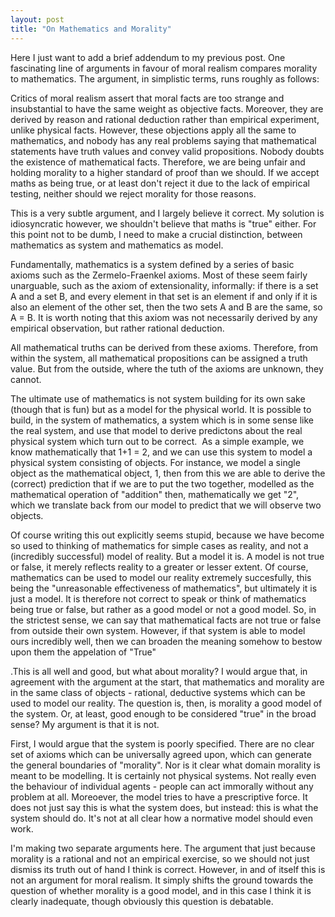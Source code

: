 ```yaml
---
layout: post
title: "On Mathematics and Morality"
---
```

Here I just want to add a brief addendum to my previous post. One fascinating line of arguments in favour of moral realism compares morality to mathematics. The argument, in simplistic terms, runs roughly as follows:

Critics of moral realism assert that moral facts are too strange and insubstantial to have the same weight as objective facts. Moreover, they are derived by reason and rational deduction rather than empirical experiment, unlike physical facts. However, these objections apply all the same to mathematics, and nobody has any real problems saying that mathematical statements have truth values and convey valid propositions. Nobody doubts the existence of mathematical facts. Therefore, we are being unfair and holding morality to a higher standard of proof than we should. If we accept maths as being true, or at least don't reject it due to the lack of empirical testing, neither should we reject morality for those reasons.

This is a very subtle argument, and I largely believe it correct. My solution is idiosyncratic however, we shouldn't believe that maths is "true" either. For this point not to be dumb, I need to make a crucial distinction, between mathematics as system and mathematics as model.

Fundamentally, mathematics is a system defined by a series of basic axioms such as the Zermelo-Fraenkel axioms. Most of these seem fairly unarguable, such as the axiom of extensionality, informally: if there is a set A and a set B, and every element in that set is an element if and only if it is also an element of the other set, then the two sets A and B are the same, so A = B. It is worth noting that this axiom was not necessarily derived by any empirical observation, but rather rational deduction.

All mathematical truths can be derived from these axioms. Therefore, from within the system, all mathematical propositions can be assigned a truth value. But from the outside, where the tuth of the axioms are unknown, they cannot.

The ultimate use of mathematics is not system building for its own sake (though that is fun) but as a model for the physical world. It is possible to build, in the system of mathematics, a system which is in some sense like the real system, and use that model to derive predictons about the real physical system which turn out to be correct.  As a simple example, we know mathematically that 1+1 = 2, and we can use this system to model a physical system consisting of objects. For instance, we model a single object as the mathematical object, 1, then from this we are able to derive the (correct) prediction that if we are to put the two together, modelled as the mathematical operation of "addition" then, mathematically we get "2", which we translate back from our model to predict that we will observe two objects.

Of course writing this out explicitly seems stupid, because we have become so used to thinking of mathematics for simple cases as reality, and not a (incredibly successful) model of reality. But a model it is. A model is not true or false, it merely reflects reality to a greater or lesser extent. Of course, mathematics can be used to model our reality extremely succesfully, this being the "unreasonable effectiveness of mathematics", but ultimately it is just a model. It is therefore not correct to speak or think of mathematics being true or false, but rather as a good model or not a good model. So, in the strictest sense, we can say that mathematical facts are not true or false from outside their own system. However, if that system is able to model ours incredibly well, then we can broaden the meaning somehow to bestow upon them the appelation of "True"

.This is all well and good, but what about morality? I would argue that, in agreement with the argument at the start, that mathematics and morality are in the same class of objects - rational, deductive systems which can be used to model our reality. The question is, then, is morality a good model of the system. Or, at least, good enough to be considered "true" in the broad sense? My argument is that it is not.

First, I would argue that the system is poorly specified. There are no clear set of axioms which can be universally agreed upon, which can generate the general boundaries of "morality". Nor is it clear what domain morality is meant to be modelling. It is certainly not physical systems. Not really even the behaviour of individual agents - people can act immorally without any problem at all. Moreoever, the model tries to have a prescriptive force. It does not just say this is what the system does, but instead: this is what the system should do. It's not at all clear how a normative model should even work.

I'm making two separate arguments here. The argument that just because morality is a rational and not an empirical exercise, so we should not just dismiss its truth out of hand I think is correct. However, in and of itself this is not an argument for moral realism. It simply shifts the ground towards the question of whether morality is a good model, and in this case I think it is clearly inadequate, though obviously this question is debatable.


